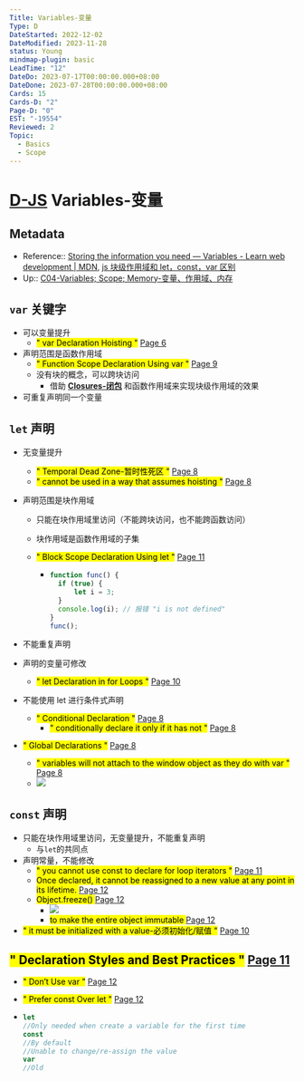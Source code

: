 ```yaml
---
Title: Variables-变量
Type: D
DateStarted: 2022-12-02
DateModified: 2023-11-28
status: Young
mindmap-plugin: basic
LeadTime: "12"
DateDo: 2023-07-17T00:00:00.000+08:00
DateDone: 2023-07-28T00:00:00.000+08:00
Cards: 15
Cards-D: "2"
Page-D: "0"
EST: "-19554"
Reviewed: 2
Topic:
  - Basics
  - Scope
---
```


# [D-JS](O-JS.md) Variables-变量

## Metadata

- Reference:: [Storing the information you need — Variables - Learn web development | MDN](https://developer.mozilla.org/en-US/docs/Learn/JavaScript/First_steps/Variables), [js 块级作用域和 let，const，var 区别](https://link.juejin.cn?target=https%3A%2F%2Fwww.cnblogs.com%2Fmoumoon%2Fp%2F10985250.html "https://www.cnblogs.com/moumoon/p/10985250.html")
- Up:: [C04-Variables; Scope; Memory-变量、作用域、内存](C04-Variables;%20Scope;%20Memory-变量、作用域、内存.md)

## `var` 关键字

- 可以变量提升
  - <mark class="hltr-gray ">" var Declaration Hoisting "</mark> [Page 6 ](zotero://open-pdf/library/items/2BS329KQ?page=6&annotation=5KRSMUUN)
- 声明范围是函数作用域
  - <mark class="hltr-gray ">" Function Scope Declaration Using var "</mark> [Page 9 ](zotero://open-pdf/library/items/777VEPFY?page=9&annotation=BXPR6RKC)
  - 没有块的概念，可以跨块访问
    - 借助 **[Closures-闭包](Closures-闭包)** 和函数作用域来实现块级作用域的效果
- 可重复声明同一个变量
<!--SR:!2023-08-22,10,250-->

## `let` 声明

- 无变量提升
  - <mark class="hltr-gray ">" Temporal Dead Zone-暂时性死区 "</mark> [Page 8 ](zotero://open-pdf/library/items/2BS329KQ?page=8&annotation=CU8ZHDQX)
  - <mark class="hltr-yellow ">" cannot be used in a way that assumes hoisting "</mark> [Page 8 ](zotero://open-pdf/library/items/2BS329KQ?page=8&annotation=38TNQNG8)
- 声明范围是块作用域

  - 只能在块作用域里访问（不能跨块访问，也不能跨函数访问）
  - 块作用域是函数作用域的子集
  - <mark class="hltr-gray ">" Block Scope Declaration Using let "</mark> [Page 11 ](zotero://open-pdf/library/items/777VEPFY?page=11&annotation=454XNBUM)

    - ```js
      function func() {
      	if (true) {
      		let i = 3;
      	}
      	console.log(i); // 报错 "i is not defined"
      }
      func();
      ```

- 不能重复声明
- 声明的变量可修改
  - <mark class="hltr-gray ">" let Declaration in for Loops "</mark> [Page 10 ](zotero://open-pdf/library/items/2BS329KQ?page=10&annotation=M8N2ZSD9)
- 不能使用 let 进行条件式声明
  - <mark class="hltr-gray ">" Conditional Declaration "</mark> [Page 8 ](zotero://open-pdf/library/items/2BS329KQ?page=8&annotation=69C5L7MM)
    - <mark class="hltr-yellow ">" conditionally declare it only if it has not "</mark> [Page 8 ](zotero://open-pdf/library/items/2BS329KQ?page=8&annotation=4IMUWUY9)
- <mark class="hltr-gray ">" Global Declarations "</mark> [Page 8 ](zotero://open-pdf/library/items/2BS329KQ?page=8&annotation=WEUZDU2E)
  - <mark class="hltr-yellow ">" variables will not attach to the window object as they do with var "</mark> [Page 8 ](zotero://open-pdf/library/items/2BS329KQ?page=8&annotation=ZZY7P3LC)
  - ![](Paste%20image%201690534149883image.png)

## `const` 声明

- 只能在块作用域里访问，无变量提升，不能重复声明
  - 与`let`的共同点
- 声明常量，不能修改
  - <mark class="hltr-yellow ">" you cannot use const to declare for loop iterators "</mark> [Page 11 ](zotero://open-pdf/library/items/2BS329KQ?page=11&annotation=6NIQJB6R)
  - <mark class="hltr-yellow "> Once declared, it cannot be reassigned to a new value at any point in its lifetime. </mark> [Page 12](zotero://open-pdf/library/items/777VEPFY?page=12&annotation=I5YCL9JT)
  - <mark class="hltr-orange "> Object.freeze() </mark> [Page 12](zotero://open-pdf/library/items/777VEPFY?page=12&annotation=M5HBDEMU)
    - ![](C04VariablesScopeMemory-12-x62-y38.png)
    - <mark class="hltr-yellow "> to make the entire object immutable </mark> [Page 12](zotero://open-pdf/library/items/777VEPFY?page=12&annotation=RRNIJI7V)
- <mark class="hltr-yellow ">" it must be initialized with a value-必须初始化/赋值 "</mark> [Page 10 ](zotero://open-pdf/library/items/2BS329KQ?page=10&annotation=ZUXGB5XK)

## <mark class="hltr-gray ">" Declaration Styles and Best Practices "</mark> [Page 11 ](zotero://open-pdf/library/items/2BS329KQ?page=11&annotation=77PIZC25)

- <mark class="hltr-gray ">" Don’t Use var "</mark> [Page 12 ](zotero://open-pdf/library/items/2BS329KQ?page=12&annotation=HY4UAB6Y)
- <mark class="hltr-gray ">" Prefer const Over let "</mark> [Page 12 ](zotero://open-pdf/library/items/2BS329KQ?page=12&annotation=W8GCVGJV)

- ```js
  let
  //Only needed when create a variable for the first time
  const
  //By default
  //Unable to change/re-assign the value
  var
  //Old
  ```

